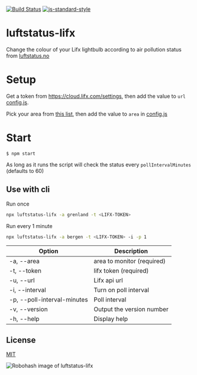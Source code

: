 [![Build Status](https://travis-ci.com/Alheimsins/luftstatus-lifx.svg?branch=master)](https://travis-ci.com/Alheimsins/luftstatus-lifx)
[![js-standard-style](https://img.shields.io/badge/code%20style-standard-brightgreen.svg?style=flat)](https://github.com/feross/standard)

# luftstatus-lifx

Change the colour of your Lifx lightbulb according to air pollution status from [luftstatus.no](https://luftstatus.no/)

# Setup

Get a token from https://cloud.lifx.com/settings, then add the value to `url` [config.js](config.js).

Pick your area from [this list](https://s3.eu-central-1.amazonaws.com/luftstatus/areas.json), then add the value to `area` in [config.js](config.js)

# Start

```
$ npm start
```

As long as it runs the script will check the status every `pollIntervalMinutes` (defaults to 60)

## Use with cli

Run once

```bash
npx luftstatus-lifx -a grenland -t <LIFX-TOKEN>
```

Run every 1 minute

```bash
npx luftstatus-lifx -a bergen -t <LIFX-TOKEN> -i -p 1
```

| Option              | Description               |
| ------------------- | ------------------------- |
| -a, --area          | area to monitor (required)|
| -t, --token         | lifx token (required)     |
| -u, --url           | Lifx api url              |
| -i, --interval      | Turn on poll interval     |
| -p, --poll-interval-minutes | Poll interval     |
| -v, --version       | Output the version number |
| -h, --help          | Display help              |


## License

[MIT](LICENSE)

![Robohash image of luftstatus-lifx](https://robots.kebabstudios.party/luftstatus-lifx.png "Robohash image of luftstatus-lifx")

